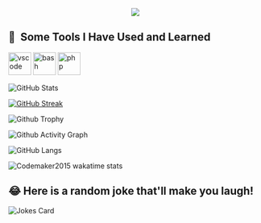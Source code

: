 <p align="center">
  <img src="https://capsule-render.vercel.app/api?text=Hey Everyone!🕹️&animation=fadeIn&type=waving&color=gradient&height=100"/>
</p>

<h2> 🚀 &nbsp;Some Tools I Have Used and Learned</h2>
<p align="left">
<img src="https://cdn.jsdelivr.net/gh/devicons/devicon/icons/vscode/vscode-original.svg" alt="vscode" width="45" height="45"/>
<img src="https://cdn.jsdelivr.net/gh/devicons/devicon/icons/bash/bash-original.svg" alt="bash" width="45" height="45"/>
<img src="https://cdn.jsdelivr.net/gh/devicons/devicon/icons/php/php-original.svg" alt="php" width="45" height="45"/>
</p>


![GitHub Stats](https://github-readme-stats.vercel.app/api?username=acecoder7&show_icons=true&theme=radical)

[![GitHub Streak](https://github-readme-streak-stats.herokuapp.com?user=acecoder7&theme=blueberry&date_format=M%20j%5B%2C%20Y%5D)](https://git.io/streak-stats)


![Github Trophy](https://github-profile-trophy.vercel.app/?username=acecoder7&theme=discord)

![Github Activity Graph](https://activity-graph.herokuapp.com/graph?username=acecoder7&theme=xcode)

![GitHub Langs](https://github-readme-stats.vercel.app/api/top-langs/?username=acecoder7&layout=compact&theme=blue-green)

![Codemaker2015 wakatime stats](https://github-readme-stats.vercel.app/api/wakatime?username=acecoder7&layout=compact&theme=blue-green)

## 😂 Here is a random joke that'll make you laugh!
![Jokes Card](https://readme-jokes.vercel.app/api)
